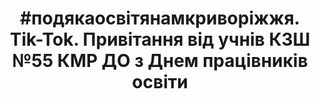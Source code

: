 ﻿---
title: "#подякаосвітянамкриворіжжя. Tik-Tok. Привітання від учнів КЗШ №55 КМР ДО з Днем працівників освіти"
---

<youtube id="AQ4VVyN9w3Y" />
